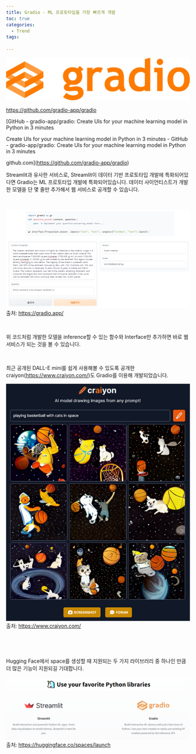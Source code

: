 ```yaml
---
title: Gradio - ML 프로토타입을 가장 빠르게 개발
toc: true
categories:
  - Trend
tags:
  
---
```


![](/assets/images/posts/2022-7-12-tistory-post-80/img-1.png)



<https://github.com/gradio-app/gradio>


[GitHub - gradio-app/gradio: Create UIs for your machine learning model in Python in 3 minutes


Create UIs for your machine learning model in Python in 3 minutes - GitHub - gradio-app/gradio: Create UIs for your machine learning model in Python in 3 minutes


github.com](https://github.com/gradio-app/gradio)
 


Streamlit과 유사한 서비스로, Streamlit이 데이터 기반 프로토타입 개발에 특화되어있다면 Gradio는 ML 프로토타입 개발에 특화되어있습니다. 데이터 사이언티스트가 개발한 모델을 단 몇 줄만 추가해서 웹 서비스로 공개할 수 있습니다.


 


![](/assets/images/posts/2022-7-12-tistory-post-80/img-2.png)출처: https://gradio.app/




 


위 코드처럼 개발한 모델을 inference할 수 있는 함수와 Interface만 추가하면 바로 웹 서비스가 되는 것을 볼 수 있습니다.


 


최근 공개된 DALL-E mini를 쉽게 사용해볼 수 있도록 공개한 craiyon(<https://www.craiyon.com/>)도 Gradio를 이용해 개발되었습니다.


![](/assets/images/posts/2022-7-12-tistory-post-80/img-3.png)출처: https://www.craiyon.com/




 


 


Hugging Face에서 space를 생성할 때 지원되는 두 가지 라이브러리 중 하나인 만큼 더 많은 기능이 지원되길 기대합니다.


![](/assets/images/posts/2022-7-12-tistory-post-80/img-4.png)출처: https://huggingface.co/spaces/launch




 

